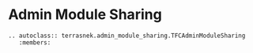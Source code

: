 # Admin Module Sharing

```eval_rst
.. autoclass:: terrasnek.admin_module_sharing.TFCAdminModuleSharing
   :members:
```
